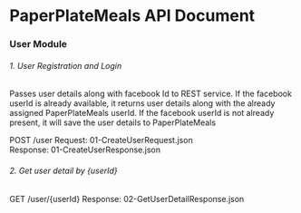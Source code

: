 PaperPlateMeals API Document
============================

### User Module

###### 1. User Registration and Login
Passes user details along with facebook Id to REST service. If the facebook userId is already available, it returns user details along with the already assigned PaperPlateMeals userId. If the facebook userId is not already present, it will save the user details to PaperPlateMeals

POST /user
Request: 01-CreateUserRequest.json  
Response: 01-CreateUserResponse.json  


###### 2. Get user detail by {userId}
GET /user/{userId}
Response: 02-GetUserDetailResponse.json  
